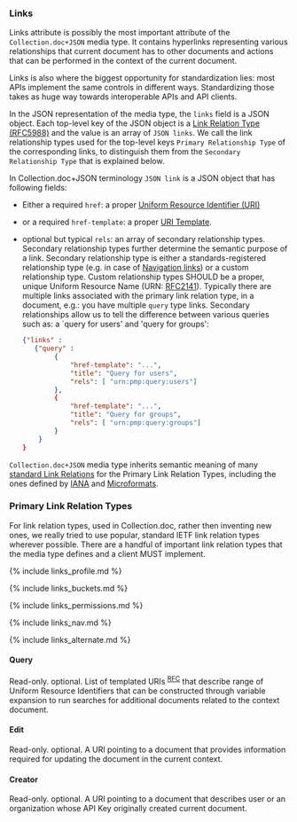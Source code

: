### Links

Links attribute is possibly the most important attribute of the `Collection.doc+JSON` media type. It contains hyperlinks representing various relationships that current document has to other documents and actions that can be performed in the context of the current document.

Links is also where the biggest opportunity for standardization lies: most APIs implement the same controls in different ways. Standardizing those takes as huge way towards interoperable APIs and API clients.

In the JSON representation of the media type, the `links` field is a JSON object. Each top-level key of the JSON object is a [Link Relation Type (RFC5988)](http://tools.ietf.org/html/rfc5988#section-4) and the value is an array of `JSON links`. We call the link relationship types used for the top-level keys `Primary Relationship Type` of the corresponding links, to distinguish them from the `Secondary Relationship Type` that is explained below.

In Collection.doc+JSON terminology `JSON link` is a JSON object that has following fields:

- Either a required `href`: a proper [Uniform Resource Identifier (URI)](http://tools.ietf.org/html/rfc3986)
- or a required `href-template`: a proper [URI Template](http://tools.ietf.org/html/rfc6570).
- optional but typical `rels`: an array of secondary relationship types. Secondary relationship types further determine the semantic purpose of a link. Secondary relationship type is either a standards-registered relationship type (e.g. in case of [Navigation links](#navigation)) or a custom relationship type. Custom relationship types SHOULD be a proper, unique Uniform Resource Name (URN: [RFC2141](http://www.ietf.org/rfc/rfc2141.txt)). Typically there are multiple links associated with the primary link relation type, in a document, e.g.: you have multiple `query` type links. Secondary relationships allow us to tell the difference between various queries such as: a `query for users' and 'query for groups':
        
    ```json
    {"links" : 
       {"query" :  
            {
                "href-template": "...",
                "title": "Query for users",
                "rels": [ "urn:pmp:query:users"]
            },
            {
                "href-template": "...",
                "title": "Query for groups",
                "rels": [ "urn:pmp:query:groups"]
            }
        }
    } 
    ```

`Collection.doc+JSON` media type inherits semantic meaning of many [standard Link Relations](http://tools.ietf.org/html/rfc5988#section-6.2.2) for the Primary Link Relation Types, including the ones defined by [IANA](http://www.iana.org/assignments/link-relations/link-relations.xml) and [Microformats](http://microformats.org/wiki/existing-rel-values#non_HTML_rel_values). 


### Primary Link Relation Types

For link relation types, used in Collection.doc, rather then inventing new ones, we really tried to use popular, standard IETF link relation types wherever possible. There are a handful of important link relation types that the media type defines and a client MUST implement.

{% include links_profile.md %}

{% include links_buckets.md %}

{% include links_permissions.md %}

{% include links_nav.md %}

{% include links_alternate.md %}

#### Query

Read-only. optional. List of templated URIs <sup>[RFC](http://tools.ietf.org/html/rfc6570)</sup> that describe range of Uniform Resource Identifiers that can be constructed through variable expansion to run searches for additional documents related to the context document.


#### Edit

Read-only. optional. A URI pointing to a document that provides information required for updating the document in the current context.

#### Creator

Read-only. optional. A URI pointing to a document that describes user or an organization whose API Key originally created current document.